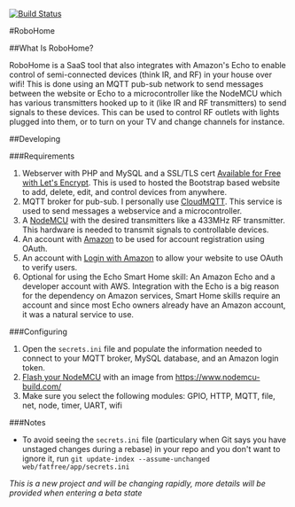 [![Build Status](https://travis-ci.org/dbudwin/RoboHome.svg?branch=master)](https://travis-ci.org/dbudwin/RoboHome)

#RoboHome

##What Is RoboHome?

RoboHome is a SaaS tool that also integrates with Amazon's Echo to enable control of semi-connected devices (think IR, and RF) in your house over wifi! This is done using an MQTT pub-sub network to send messages between the website or Echo to a microcontroller like the NodeMCU which has various transmitters hooked up to it (like IR and RF transmitters) to send signals to these devices. This can be used to control RF outlets with lights plugged into them, or to turn on your TV and change channels for instance.

##Developing

###Requirements

1. Webserver with PHP and MySQL and a SSL/TLS cert [Available for Free with Let's Encrypt](https://www.letsencrypt.org/). This is used to hosted the Bootstrap based website to add, delete, edit, and control devices from anywhere.
2. MQTT broker for pub-sub. I personally use [CloudMQTT](https://www.cloudmqtt.com/). This service is used to send messages a webservice and a microcontroller.
3. A [NodeMCU](http://www.nodemcu.com/index_en.html) with the desired transmitters like a 433MHz RF transmitter. This hardware is needed to transmit signals to controllable devices.
4. An account with [Amazon](https://www.amazon.com/) to be used for account registration using OAuth.
5. An account with [Login with Amazon](https://login.amazon.com/) to allow your website to use OAuth to verify users.
6. Optional for using the Echo Smart Home skill: An Amazon Echo and a developer account with AWS. Integration with the Echo is a big reason for the dependency on Amazon services, Smart Home skills require an account and since most Echo owners already have an Amazon account, it was a natural service to use.

###Configuring

1. Open the `secrets.ini` file and populate the information needed to connect to your MQTT broker, MySQL database, and an Amazon login token.
2. [Flash your NodeMCU](https://nodemcu.readthedocs.io/en/dev/en/flash/) with an image from https://www.nodemcu-build.com/
  1. Make sure you select the following modules: GPIO, HTTP, MQTT, file, net, node, timer, UART, wifi

###Notes

- To avoid seeing the `secrets.ini` file (particulary when Git says you have unstaged changes during a rebase) in your repo and you don't want to ignore it, run `git update-index --assume-unchanged web/fatfree/app/secrets.ini`

*This is a new project and will be changing rapidly, more details will be provided when entering a beta state*
